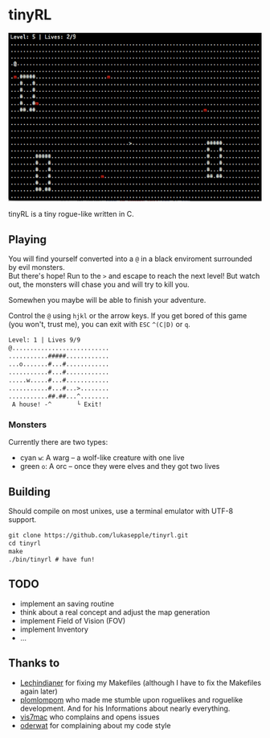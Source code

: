 tinyRL
======

![](./screenshot.png)

tinyRL is a tiny rogue-like written in C. 

## Playing
You will find yourself converted into a `@` in a black enviroment surrounded by evil monsters.  
But there's hope! Run to the `>` and escape to reach the next level! But watch out, the monsters will chase you and will try to kill you.

Somewhen you maybe will be able to finish your adventure.

Control the `@` using `hjkl` or the arrow keys. If you get bored of this game (you won't, trust me), you can exit with `ESC` `^(C|D)` or `q`.

	Level: 1 | Lives 9/9
	@...........................
	...........#####............
	...o.......#...#............
	...........#...#............
	.....w.....#...#............
	...........#...#...>........
	...........##.##...^........
	 A house! -^       └ Exit!

### Monsters
Currently there are two types:

* cyan `w`: A warg – a wolf-like creature with one live
* green `o`: A orc – once they were elves and they got two lives

## Building
Should compile on most unixes, use a terminal emulator with UTF-8 support.

	git clone https://github.com/lukasepple/tinyrl.git
	cd tinyrl
	make
	./bin/tinyrl # have fun!

## TODO
* implement an saving routine
* think about a real concept and adjust the map generation
* implement Field of Vision (FOV)
* implement Inventory
* ...

## Thanks to

* [Lechindianer](https://github.com/Lechindianer) for fixing my Makefiles (although I have to fix the Makefiles again later)
* [plomlompom](https://github.com/plomlompom) who made me stumble upon roguelikes and roguelike development. And for his Informations about nearly everything.
* [vis7mac](https://github.com/vis7mac) who complains and opens issues
* [oderwat](https://github.com/oderwat) for complaining about my code style


